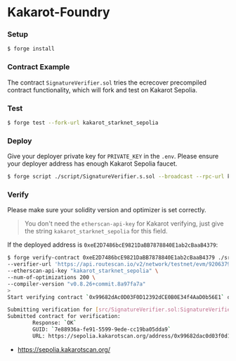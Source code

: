 # Kakarot-Foundry

### Setup

```sh
$ forge install
```

### Contract Example

The contract `SignatureVerifier.sol` tries the ecrecover precompiled contract functionality, which will fork and test on Kakarot Sepolia.

### Test
```sh
$ forge test --fork-url kakarot_starknet_sepolia
```

### Deploy

Give your deployer private key for `PRIVATE_KEY` in the `.env`. Please ensure your deployer address has enough Kakarot Sepolia faucet.

```sh
$ forge script ./script/SignatureVerifier.s.sol --broadcast --rpc-url kakarot_starknet_sepolia
```

### Verify

Please make sure your solidity version and optimizer is set correctly.

> You don't need the `etherscan-api-key` for Kakarot verifying, just give the string `kakarot_starknet_sepolia` for this field.

If the deployed address is `0xeE2D7486bcE9821DaBB7878840E1ab2cBaaB4379`:

```sh
$ forge verify-contract 0xeE2D7486bcE9821DaBB7878840E1ab2cBaaB4379 ./src/SignatureVerifier.sol:SignatureVerifier \
--verifier-url 'https://api.routescan.io/v2/network/testnet/evm/920637907288165/etherscan' \
--etherscan-api-key "kakarot_starknet_sepolia" \
--num-of-optimizations 200 \
--compiler-version "v0.8.26+commit.8a97fa7a"
>
Start verifying contract `0x99682dAc0D03F0D12392dCE0B0E34f4AaD0b56E1` deployed on kakarot-sepolia

Submitting verification for [src/SignatureVerifier.sol:SignatureVerifier] 0x99682dAc0D03F0D12392dCE0B0E34f4AaD0b56E1.
Submitted contract for verification:
        Response: `OK`
        GUID: `7e88936a-fe91-5599-9ede-cc19ba05dda9`
        URL: https://sepolia.kakarotscan.org/address/0x99682dac0d03f0d12392dce0b0e34f4aad0b56e1
```

- https://sepolia.kakarotscan.org/